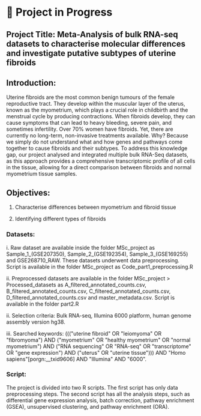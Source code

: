 # 🚧 Project in Progress

## Project Title: Meta-Analysis of bulk RNA-seq datasets to characterise molecular differences and investigate putative subtypes of uterine fibroids

## Introduction: 

Uterine fibroids are the most common benign tumours of the female reproductive tract. They develop within the muscular layer of the uterus, known as the myometrium, which plays a crucial role in childbirth and the menstrual cycle by producing contractions. When fibroids develop, they can cause symptoms that can lead to heavy bleeding, severe pain, and sometimes infertility. Over 70% women have fibroids. Yet, there are currently no long-term, non-invasive treatments available. Why? Because we simply do not understand what and how genes and pathways come together to cause fibroids and their subtypes. To address this knowledge gap, our project analysed and integrated multiple bulk RNA-Seq datasets, as this approach provides a comprehensive transcriptomic profile of all cells in the tissue, allowing for a direct comparison between fibroids and normal myometrium tissue samples. 

## Objectives: 
1. Characterise differences between myometrium and fibroid tissue

2. Identifying different types of fibroids  

### Datasets: 

i. Raw dataset are available inside the folder MSc_project as Sample_1_(GSE207350), Sample_2_(GSE192354), Sample_3_(GSE169255) and GSE268710_RAW. These datasets underwent data preprocessing. Script is available in the folder MSc_project as Code_part1_preprocessing.R 

ii. Preprocessed datasets are available in the folder MSc_project > Processed_datasets as A_filtered_annotated_counts.csv, B_filtered_annotated_counts.csv, C_filtered_annotated_counts.csv, D_filtered_annotated_counts.csv and master_metadata.csv. Script is available in the folder part2.R 

ii. Selection criteria: Bulk RNA-seq, Illumina 6000 platform, human genome assembly version hg38. 

iii. Searched keywords: ((("uterine fibroid" OR "leiomyoma" OR "fibromyoma") AND ("myometrium" OR "healthy myometrium" OR "normal myometrium") AND ("RNA sequencing" OR "RNA-seq" OR "transcriptome" OR "gene expression") AND ("uterus" OR "uterine tissue"))) AND "Homo sapiens"[porgn:__txid9606] AND "Illumina" AND "6000".

### Script:

The project is divided into two R scripts. The first script has only data preprocessing steps. The second script has all the analysis steps, such as differential gene expression analysis, batch correction, pathway enrichment (GSEA), unsupervised clustering, and  pathway enrichment (ORA).  






